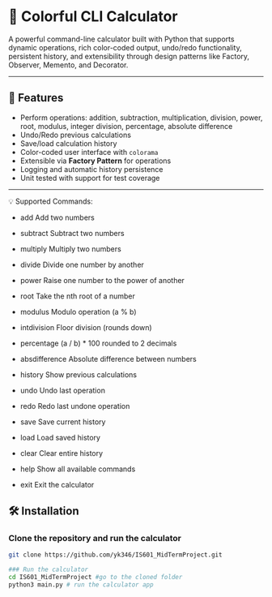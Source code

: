 # 🧮 Colorful CLI Calculator

A powerful command-line calculator built with Python that supports dynamic operations, rich color-coded output, undo/redo functionality, persistent history, and extensibility through design patterns like Factory, Observer, Memento, and Decorator.

---

## 🚀 Features

- Perform operations: addition, subtraction, multiplication, division, power, root, modulus, integer division, percentage, absolute difference
- Undo/Redo previous calculations
- Save/load calculation history
- Color-coded user interface with `colorama`
- Extensible via **Factory Pattern** for operations
- Logging and automatic history persistence
- Unit tested with support for test coverage

---

💡 Supported Commands:

- add             Add two numbers
- subtract        Subtract two numbers
- multiply        Multiply two numbers
- divide          Divide one number by another
- power           Raise one number to the power of another
- root            Take the nth root of a number
- modulus         Modulo operation (a % b)
- intdivision     Floor division (rounds down)
- percentage      (a / b) * 100 rounded to 2 decimals
- absdifference   Absolute difference between numbers

- history         Show previous calculations
- undo            Undo last operation
- redo            Redo last undone operation
- save            Save current history
- load            Load saved history
- clear           Clear entire history
- help            Show all available commands
- exit            Exit the calculator

## 🛠️ Installation

### Clone the repository and run the calculator

```bash
git clone https://github.com/yk346/IS601_MidTermProject.git

### Run the calculator
cd IS601_MidTermProject #go to the cloned folder
python3 main.py # run the calculator app